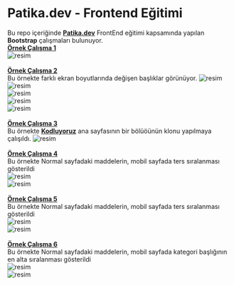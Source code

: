 # Patika.dev - Frontend Eğitimi
Bu repo içeriğinde **[Patika.dev](https://www.patika.dev/)** FrontEnd eğitimi kapsamında yapılan **Bootstrap** çalışmaları bulunuyor.\
**[Örnek Çalışma 1](/bootstrap/bootstrap1.html)**
<BR>
![resim](../screen_shots/bootstrap-01.jpg) <BR>
<BR>
**[Örnek Çalışma 2](/bootstrap/bootstrap2.html)**
<BR>
Bu örnekte farklı ekran boyutlarında değişen başlıklar görünüyor.
![resim](../screen_shots/bootstrap-02.jpg) <BR>
![resim](../screen_shots/bootstrap-03.jpg) <BR>
![resim](../screen_shots/bootstrap-04.jpg) <BR>
![resim](../screen_shots/bootstrap-05.jpg) <BR>
![resim](../screen_shots/bootstrap-06.jpg) <BR>
<BR>
**[Örnek Çalışma 3](/bootstrap/bootstrap3.html)**
<BR>
Bu örnekte **[Kodluyoruz](https://kodluyoruz.org)** ana sayfasının bir bölüöünün klonu yapılmaya çalışıldı.
![resim](../screen_shots/bootstrap-07.jpg) <BR>
<BR>
**[Örnek Çalışma 4](/bootstrap/bootstrap4.html)**
<BR>
Bu örnekte Normal sayfadaki maddelerin, mobil sayfada ters sıralanması gösterildi<BR>
![resim](../screen_shots/bootstrap-08.jpg) <BR>
![resim](../screen_shots/bootstrap-09.jpg) <BR>
<BR>
**[Örnek Çalışma 5](/bootstrap/bootstrap5.html)**
<BR>
Bu örnekte Normal sayfadaki maddelerin, mobil sayfada ters sıralanması gösterildi<BR>
![resim](../screen_shots/bootstrap-10.jpg) <BR>
![resim](../screen_shots/bootstrap-11.jpg) <BR>
<BR>
**[Örnek Çalışma 6](/bootstrap/bootstrap6.html)**
<BR>
Bu örnekte Normal sayfadaki maddelerin, mobil sayfada kategori başlığının en alta sıralanması gösterildi<BR>
![resim](../screen_shots/bootstrap-12.jpg) <BR>
![resim](../screen_shots/bootstrap-13.jpg) <BR>
<BR>